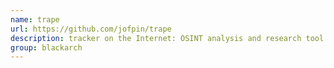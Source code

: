 ```yaml
---
name: trape
url: https://github.com/jofpin/trape
description: tracker on the Internet: OSINT analysis and research tool by Jose Pino. URL : https://github.com/jofpin/trape Groups : blackarch blackarch-social blackarch-recon
group: blackarch
---
```

